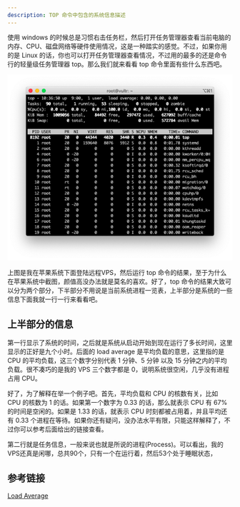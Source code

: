 ```yaml
---
description: TOP 命令中包含的系统信息描述
---
```


使用 windows 的时候总是习惯右击任务栏，然后打开任务管理器查看当前电脑的内存、CPU、磁盘网络等硬件使用情况，这是一种踏实的感觉。不过，如果你用的是 Linux 的话，你也可以打开任务管理器查看情况，不过用的最多的还是命令行的轻量级任务管理器 top。那么我们就来看看 top 命令里面有些什么东西吧。

<img class="centerimg" src="/assets/images/topcmd/topcmdres.png" />

上图是我在苹果系统下面登陆远程VPS，然后运行 top 命令的结果，至于为什么在苹果系统中截图，颜值高没办法就是莫名的喜欢。好了，top 命令的结果大致可以分为两个部分，下半部分不用说是当前系统进程一览表，上半部分是系统的一些信息下面我就一行一行来看看吧。

## 上半部分的信息
第一行显示了系统的时间，之后就是系统从启动开始到现在运行了多长时间，这里显示的正好是九个小时。后面的 load average 是平均负载的意思，这里指的是 CPU 的平均负载，这三个数字分别代表 1 分钟、5 分钟 以及 15 分钟之内的平均负载。很不凑巧的是我的 VPS 三个数字都是 0，说明系统很空闲，几乎没有进程占用 CPU。

好了，为了解释在举一个例子吧。首先，平均负载和 CPU 的核数有关，比如 CPU 的核数为 1 的话。如果第一个数字为 0.33 的话，那么就表示 CPU 有 67% 的时间是空闲的。如果是 1.33 的话，就表示 CPU 时刻都被占用着，并且平均还有 0.33 个进程在等待。如果你还有疑问，没办法水平有限，只能这样解释了，不过你可以参考后面给出的链接查看。

第二行就是任务信息，一般来说也就是所说的进程(Process)。可以看出，我的VPS还真是闲哪，总共90个，只有一个在运行着，然后53个处于睡眠状态，

## 参考链接
[Load Average](https://www.howtogeek.com/194642/understanding-the-load-average-on-linux-and-other-unix-like-systems/)